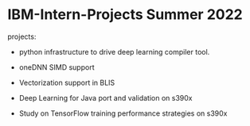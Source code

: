 # IBM-Intern-Projects Summer 2022

projects:

 - python infrastructure to drive deep learning compiler tool. 

 - oneDNN SIMD support

 - Vectorization support in BLIS 

 - Deep Learning for Java port and validation on s390x

 - Study on TensorFlow training performance strategies on s390x 
